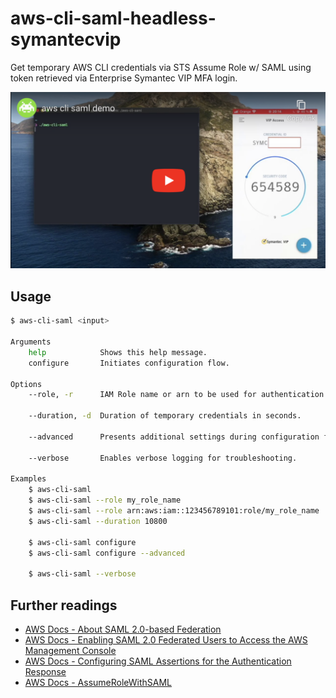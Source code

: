 # aws-cli-saml-headless-symantecvip

Get temporary AWS CLI credentials via STS Assume Role w/ SAML using token retrieved via Enterprise Symantec VIP MFA login.

[![video thumbnail](video_thumbnail.png)](https://youtu.be/AwgIBYWUvMc)

## Usage
```sh
$ aws-cli-saml <input>

Arguments
    help            Shows this help message.
    configure       Initiates configuration flow.

Options
    --role, -r      IAM Role name or arn to be used for authentication.

    --duration, -d  Duration of temporary credentials in seconds.

    --advanced      Presents additional settings during configuration flow.

    --verbose       Enables verbose logging for troubleshooting.

Examples
    $ aws-cli-saml
    $ aws-cli-saml --role my_role_name
    $ aws-cli-saml --role arn:aws:iam::123456789101:role/my_role_name
    $ aws-cli-saml --duration 10800

    $ aws-cli-saml configure
    $ aws-cli-saml configure --advanced

    $ aws-cli-saml --verbose
```

## Further readings
* [AWS Docs - About SAML 2.0-based Federation](https://docs.aws.amazon.com/IAM/latest/UserGuide/id_roles_providers_saml.html)
* [AWS Docs - Enabling SAML 2.0 Federated Users to Access the AWS Management Console](https://docs.aws.amazon.com/IAM/latest/UserGuide/id_roles_providers_enable-console-saml.html)
* [AWS Docs - Configuring SAML Assertions for the Authentication Response](https://docs.aws.amazon.com/IAM/latest/UserGuide/id_roles_providers_create_saml_assertions.html)
* [AWS Docs - AssumeRoleWithSAML](https://docs.aws.amazon.com/STS/latest/APIReference/API_AssumeRoleWithSAML.html)